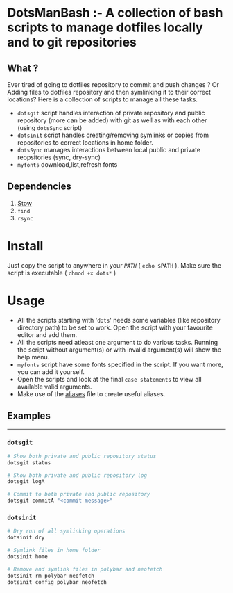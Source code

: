 # DotsManBash :- A collection of bash scripts to manage dotfiles locally and to git repositories

## What ?
Ever tired of going to dotfiles repository to commit and push changes ? Or Adding files to dotfiles repository and then symlinking it to their correct locations?
Here is a collection of scripts to manage all these tasks.
* `dotsgit` script handles interaction of private repository and public repository (more can be added) with git as well as with each other (using `dotsSync` script)
* `dotsinit` script handles creating/removing symlinks or copies from repositories to correct locations in home folder. 
* `dotsSync` manages interactions between local public and private reopsitories (sync, dry-sync)
* `myfonts` download,list,refresh fonts

## Dependencies
1. [Stow](https://www.gnu.org/software/stow/)
2. `find`
3. `rsync`

# Install
Just copy the script to anywhere in your _`PATH`_ ( `echo $PATH` ). Make sure the script is executable ( `chmod +x dots*` )

# Usage

* All the scripts starting with '`dots`' needs some variables (like repository directory path) to be set to work. Open the script with your favourite editor and add them.
* All the scripts need atleast one argument to do various tasks. Running the script without argument(s) or with invalid argument(s) will show the help menu. 
* `myfonts` script have some fonts specified in the script. If you want more, you can add it yourself.
* Open the scripts and look at the final `case statements` to view all available valid arguments.
* Make use of the [aliases](./aliases) file to create useful aliases.

## Examples
----------

### `dotsgit`
```sh
# Show both private and public repository status
dotsgit status 

# Show both private and public repository log
dotsgit logA 

# Commit to both private and public repository
dotsgit commitA "<commit message>"
```

### `dotsinit`
```sh
# Dry run of all symlinking operations
dotsinit dry

# Symlink files in home folder
dotsinit home

# Remove and symlink files in polybar and neofetch
dotsinit rm polybar neofetch
dotsinit config polybar neofetch
```
